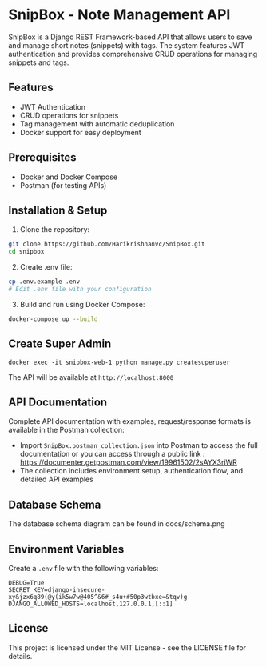 # SnipBox - Note Management API

SnipBox is a Django REST Framework-based API that allows users to save and manage short notes (snippets) with tags. The system features JWT authentication and provides comprehensive CRUD operations for managing snippets and tags.

## Features

- JWT Authentication
- CRUD operations for snippets
- Tag management with automatic deduplication
- Docker support for easy deployment

## Prerequisites

- Docker and Docker Compose
- Postman (for testing APIs)

## Installation & Setup

1. Clone the repository:
```bash
git clone https://github.com/Harikrishnanvc/SnipBox.git
cd snipbox
```

2. Create .env file:
```bash
cp .env.example .env
# Edit .env file with your configuration
```

3. Build and run using Docker Compose:
```bash
docker-compose up --build
```
## Create Super Admin
```
docker exec -it snipbox-web-1 python manage.py createsuperuser
```


The API will be available at `http://localhost:8000`

## API Documentation

Complete API documentation with examples, request/response formats is available in the Postman collection:
- Import `SnipBox.postman_collection.json` into Postman to access the full documentation
  or you can access through a public link : https://documenter.getpostman.com/view/19961502/2sAYX3riWR
- The collection includes environment setup, authentication flow, and detailed API examples

## Database Schema
The database schema diagram can be found in docs/schema.png

## Environment Variables

Create a `.env` file with the following variables:

```
DEBUG=True
SECRET_KEY=django-insecure-xy&jzx6q89(@y(ik5w7w@405^&6#_s4u+#50p3wtbxe=&tqv)g
DJANGO_ALLOWED_HOSTS=localhost,127.0.0.1,[::1]
```

## License

This project is licensed under the MIT License - see the LICENSE file for details.